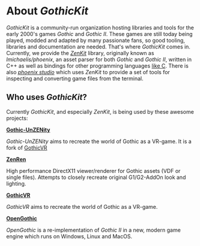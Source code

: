 # About _GothicKit_

_GothicKit_ is a community-run organization hosting libraries and tools for the early 2000's games _Gothic_ and _Gothic II_. These games are still today being played, modded and adapted by many passionate fans, so good tooling, libraries and documentation are needed. That's where _GothicKit_ comes in. Currently, we provide the [_ZenKit_](https://github.com/GothicKit/ZenKit) library, originally known as _lmichaelis/phoenix_, an asset parser for both _Gothic_ and _Gothic II_, written in C++ as well as bindings for other programming languages [like C](https://github.com/GothicKit/ZenKitCAPI). There is also [_phoenix studio_](https://github.com/GothicKit/phoenix-studio) which uses _ZenKit_ to provide a set of tools for inspecting and converting game files from the terminal.

## Who uses _GothicKit_?

Currently _GothicKit_, and especially _ZenKit_, is being used by these awesome projects:

[**Gothic-UnZENity**](https://github.com/Gothic-UnZENity-Project/Gothic-UnZENity)

_Gothic-UnZENity_ aims to recreate the world of Gothic as a VR-game. It is a fork of [GothicVR](https://github.com/GothicVRProject/unZENity-VR)

[**ZenRen**](https://github.com/Katharsas/ZenRen)

High performance DirectX11 viewer/renderer for Gothic assets (VDF or single files). Attempts to closely recreate original G1/G2-AddOn look and lighting.

[**GothicVR**](https://github.com/GothicVRProject/GothicVR)

_GothicVR_ aims to recreate the world of Gothic as a VR-game.

[**OpenGothic**](https://github.com/Try/OpenGothic/)

_OpenGothic_ is a re-implementation of _Gothic II_ in a new, modern game engine which runs on Windows, Linux and MacOS.

